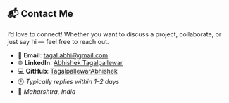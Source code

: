 ## 📬 Contact Me

I’d love to connect! Whether you want to discuss a project, collaborate, or just say hi — feel free to reach out.

- 📧 **Email**: [tagal.abhi@gmail.com](mailto:tagal.abhi@gmail.com)  
- 🌐 **LinkedIn**: [Abhishek Tagalpallewar](https://www.linkedin.com/in/abhishek-tagalpallewar-711b77312/)  
- 💻 **GitHub**: [TagalpallewarAbhishek](https://github.com/TagalpallewarAbhishek)  
- 🕐 _Typically replies within 1–2 days_  
- 📍 _Maharshtra, India_
